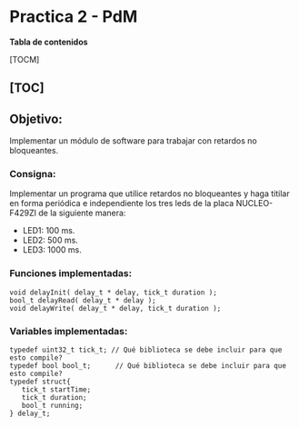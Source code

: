 # Practica 2 - PdM

**Tabla de contenidos**

[TOCM]

[TOC]
- 
## Objetivo:
Implementar un módulo de software para trabajar con retardos no bloqueantes. 

### Consigna:
Implementar un programa que utilice retardos no bloqueantes y  haga titilar en forma periódica e independiente los tres leds de la placa NUCLEO-F429ZI de la siguiente manera:
- LED1: 100 ms. 
- LED2: 500 ms.
- LED3: 1000 ms.

### Funciones implementadas:
	void delayInit( delay_t * delay, tick_t duration );
	bool_t delayRead( delay_t * delay );
	void delayWrite( delay_t * delay, tick_t duration );

### Variables implementadas:
	typedef uint32_t tick_t; // Qué biblioteca se debe incluir para que esto compile?
	typedef bool bool_t;	  // Qué biblioteca se debe incluir para que esto compile?
	typedef struct{
	   tick_t startTime;
	   tick_t duration;
	   bool_t running;
	} delay_t;
